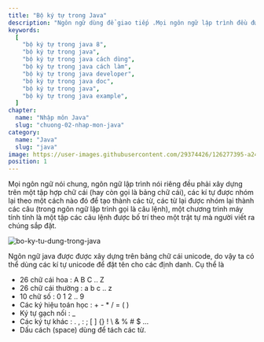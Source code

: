 ```yaml
---
title: "Bộ ký tự trong Java"
description: "Ngôn ngữ dùng để giao tiếp .Mọi ngôn ngữ lập trình đều được xây dựng từ một bộ ký tự nào đó. Ngôn ngữ Java cũng vậy, và bài này chúng ta cùng tìm hiểu xem bộ ký tự trong Java nhé"
keywords:
  [
    "bộ ký tự trong java 8",
    "bộ ký tự trong java",
    "bộ ký tự trong java cách dùng",
    "bộ ký tự trong java cách làm",
    "bộ ký tự trong java developer",
    "bộ ký tự trong java doc",
    "bộ ký tự trong java",
    "bộ ký tự trong java example",
  ]
chapter:
  name: "Nhập môn Java"
  slug: "chuong-02-nhap-mon-java"
category:
  name: "Java"
  slug: "java"
image: https://user-images.githubusercontent.com/29374426/126277395-a24c6713-0e4d-4d7d-9e56-9002ddb4c73a.png
position: 1
---
```


Mọi ngôn ngữ nói chung, ngôn ngữ lập trình nói riêng đều phải xây dựng trên một tập hợp chữ cái (hay còn gọi là bảng chữ cái), các kí tự được nhóm lại theo một cách nào đó để tạo thành các từ, các từ lại được nhóm lại thành các câu (trong ngôn ngữ lập trình gọi là câu lệnh), một chương trình máy tính tính là một tập các câu lệnh được bố trí theo một trật tự mà người viết ra chúng sắp đặt.

![bo-ky-tu-dung-trong-java](https://user-images.githubusercontent.com/29374426/126277395-a24c6713-0e4d-4d7d-9e56-9002ddb4c73a.png)

Ngôn ngữ java được được xây dựng trên bảng chữ cái unicode, do vậy ta có thể dùng các kí tự unicode để đặt tên cho các định danh. Cụ thể là

- 26 chữ cái hoa : A B C .. Z
- 26 chữ cái thường : a b c .. z
- 10 chữ số : 0 1 2 .. 9
- Các ký hiệu toán học : + - \* / = ( )
- Ký tự gạch nối : \_
- Các ký tự khác : . , : ; [ ] {} ! \ & % # $ ...
- Dấu cách (space) dùng để tách các từ.
